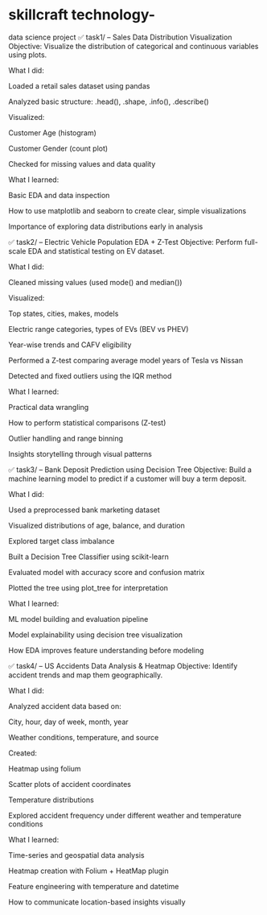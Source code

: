 # skillcraft technology-
data science project
✅ task1/ – Sales Data Distribution Visualization
Objective: Visualize the distribution of categorical and continuous variables using plots.

What I did:

Loaded a retail sales dataset using pandas

Analyzed basic structure: .head(), .shape, .info(), .describe()

Visualized:

Customer Age (histogram)

Customer Gender (count plot)

Checked for missing values and data quality

What I learned:

Basic EDA and data inspection

How to use matplotlib and seaborn to create clear, simple visualizations

Importance of exploring data distributions early in analysis



✅ task2/ – Electric Vehicle Population EDA + Z-Test
Objective: Perform full-scale EDA and statistical testing on EV dataset.

What I did:

Cleaned missing values (used mode() and median())

Visualized:

Top states, cities, makes, models

Electric range categories, types of EVs (BEV vs PHEV)

Year-wise trends and CAFV eligibility

Performed a Z-test comparing average model years of Tesla vs Nissan

Detected and fixed outliers using the IQR method

What I learned:

Practical data wrangling

How to perform statistical comparisons (Z-test)

Outlier handling and range binning

Insights storytelling through visual patterns




✅ task3/ – Bank Deposit Prediction using Decision Tree
Objective: Build a machine learning model to predict if a customer will buy a term deposit.

What I did:

Used a preprocessed bank marketing dataset

Visualized distributions of age, balance, and duration

Explored target class imbalance

Built a Decision Tree Classifier using scikit-learn

Evaluated model with accuracy score and confusion matrix

Plotted the tree using plot_tree for interpretation

What I learned:

ML model building and evaluation pipeline

Model explainability using decision tree visualization

How EDA improves feature understanding before modeling



✅ task4/ – US Accidents Data Analysis & Heatmap
Objective: Identify accident trends and map them geographically.

What I did:

Analyzed accident data based on:

City, hour, day of week, month, year

Weather conditions, temperature, and source

Created:

Heatmap using folium

Scatter plots of accident coordinates

Temperature distributions

Explored accident frequency under different weather and temperature conditions

What I learned:

Time-series and geospatial data analysis

Heatmap creation with Folium + HeatMap plugin

Feature engineering with temperature and datetime

How to communicate location-based insights visually
